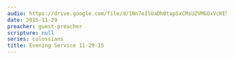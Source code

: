 ```yaml
---
audio: https://drive.google.com/file/d/1Nn7eIlUaDh0tapSxCMsUZVMGOxVcKE5U/view
date: 2015-11-29
preacher: guest-preacher
scripture: null
series: colossians
title: Evening Service 11-29-15
---
```

